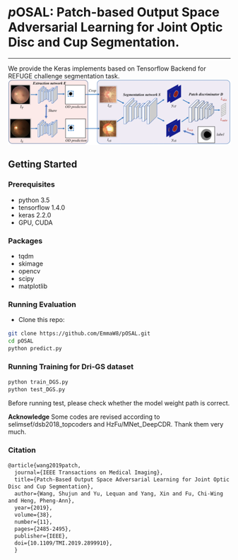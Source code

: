 # *p*OSAL: Patch-based Output Space Adversarial Learning for Joint Optic Disc and Cup Segmentation.


-------

We provide the Keras implements based on Tensorflow Backend for REFUGE challenge segmentation task.
<img src="https://github.com/EmmaW8/pOSAL/blob/master/imgs/overview.png" width="800px"/>

      
## Getting Started
### Prerequisites

- python 3.5
- tensorflow 1.4.0
- keras 2.2.0
- GPU, CUDA

### Packages

- tqdm
- skimage
- opencv
- scipy
- matplotlib


### Running Evaluation

- Clone this repo:
```bash
git clone https://github.com/EmmaW8/pOSAL.git
cd pOSAL
python predict.py
```

### Running Training for Dri-GS dataset
```bash
python train_DGS.py
python test_DGS.py
```

Before running test, please check whether the model weight path is correct.




**Acknowledge**
Some codes are revised according to selimsef/dsb2018_topcoders and HzFu/MNet_DeepCDR.
Thank them very much.
 

### Citation
```
@article{wang2019patch,
  journal={IEEE Transactions on Medical Imaging},
  title={Patch-Based Output Space Adversarial Learning for Joint Optic Disc and Cup Segmentation},
  author={Wang, Shujun and Yu, Lequan and Yang, Xin and Fu, Chi-Wing and Heng, Pheng-Ann},
  year={2019},
  volume={38},
  number={11},
  pages={2485-2495},
  publisher={IEEE},
  doi={10.1109/TMI.2019.2899910},
  }
```  

